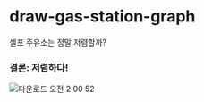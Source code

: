# draw-gas-station-graph
셀프 주유소는 정말 저렴할까?

### 결론: 저렴하다!
![다운로드 오전 2 00 52](https://user-images.githubusercontent.com/47032054/228024857-346269b7-59e0-4927-a342-afb1f8cfb1ea.png)
